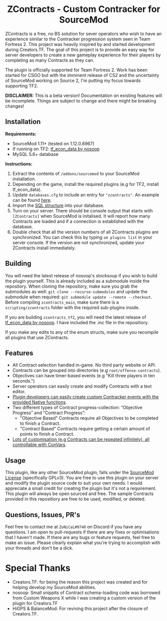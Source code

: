 
<h1 align="center">
ZContracts - Custom Contracker for SourceMod
</h1>

ZContracts is a free, no BS solution for sever operators who wish to have an experience similar to the Contracker progression system seen in Team Fortress 2. This project was heavily inspired by and started development during Creators.TF. The goal of this project is to provide an easy way for server developers to create a new gameplay experience for their players by completing as many Contracts as they can.

The plugin is officially supported for Team Fortress 2. Work has been started for CSGO but with the imminent release of CS2 and the uncertainty of SourceMod working on Source 2, I'm putting my focus towards supporting TF2.

**DISCLAIMER:** This is a beta version! Documentation on existing features will be incomplete. Things are subject to change and there might be breaking changes!

## Installation

**Requirements:**
- SourceMod 1.11+ (tested on 1.12.0.6967)
- If running on TF2: [tf_econ_data by nosoop](https://github.com/nosoop/SM-TFEconData/tree/master)
- MySQL 5.6+ database

**Instructions:**
1) Extract the contents of `/addons/sourcemod` to your SourceMod installation.
2) Depending on the game, install the required plugins (e.g for TF2, install tf_econ_data).
3) Update `databases.cfg` to include an entry for `"zcontracts"`. An example can be found [here](https://github.com/zonical/zcontracts/blob/master/addons/sourcemod/configs/databases_example.cfg).
4) Import the [SQL structure](https://github.com/zonical/zcontracts/blob/master/database/zcontracts.sql) into your database. 
5) Turn on your server. There should be console output that starts with `[ZContracts]` when SourceMod is initalised. It will report how many Contracts are loaded and if a connection is established with the database.
6) Double check that all the version numbers of all ZContracts plugins are synchronized. You can check this by typing `sm plugins list` in your server console. If the version are not synchronized, update your ZContracts install immediately.

## Building
You will need the latest release of nosoop's stocksoup if you wish to build the plugin yourself. This is already included as a submodule inside the repository. When cloning the repository, make sure you grab the submodules as well: `git clone --recurse-submodules` and update the submodule when required: `git submodule update --remote --checkout`. Before compiling `zcontracts_main`, make sure there is a `scripting/zcontracts` folder with the required sub-plugins inside.

If you are building `zcontracts_tf2`, you will need the latest release of [tf_econ_data by nosoop](https://github.com/nosoop/SM-TFEconData/tree/master). I have included the .inc file in the repositiory.

If you make any edits to any of the enum structs, make sure you recompile all plugins that use ZContracts.

## Features
- All Contract selection handled in-game. No third party website or API.
- Contracts can be grouped into directories (e.g `root/offense-contracts`).
- Objectives can have timer-based events (e.g "Kill three players in ten seconds.")
- Server operators can easily create and modify Contracts with a text editor.
- [Plugin developers can easily create custom Contracker events with the provided Native functions](https://github.com/zonical/zcontracts/wiki/Natives-and-Forwards).
- Two different types of Contract progress-collection: “Objective Progress” and “Contract Progress”:
  - "Objective Based" Contracts require all Objectives to be completed to finish a Contract.
  - "Contract Based" Contracts require getting a certain amount of points to finish a Contract.
- [Lots of customisation (e.g Contracts can be repeated infinitely), all controllable with ConVars](https://github.com/zonical/zcontracts/wiki/ConVar's-and-Console-Commands).

## Usage
This plugin, like any other SourceMod plugin, falls under the [SourceMod License](https://www.sourcemod.net/license.php) (specifically GPLv3). You are free to use this plugin on your server and modify the plugin source code to suit your own needs. I would appreciate a small credit for creating the plugin but it's not a requirement. This plugin will always be open sourced and free. The sample Contracts provided in this repositiory are free to be used, modified, or deleted.

## Questions, Issues, PR's
Feel free to contact me at `ZoNiCaL#9740` on Discord if you have any questions.
I am open to pull-requests if there are any fixes or optimisations that I haven't made. If there are any bugs or feature requests, feel free to make an issue.
Please clearly explain what you're trying to accomplish with your threads and don't be a dick.

# Special Thanks
- Creators.TF: for being the reason this project was created and for helping develop my SourceMod abilities.
- nosoop: Small snippits of Contract schema-loading code was borrowed from Custom Weapons X while I was creating a custom version of the plugin for Creators.TF
- HiGPS & BalanceMod: For reviving this project after the closure of Creators.TF.
